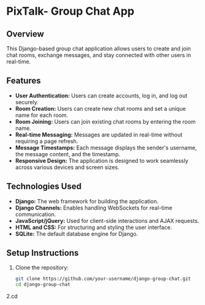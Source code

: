 # PixTalk- Group Chat App

## Overview
This Django-based group chat application allows users to create and join chat rooms, exchange messages, and stay connected with other users in real-time.

## Features
- **User Authentication:** Users can create accounts, log in, and log out securely.
- **Room Creation:** Users can create new chat rooms and set a unique name for each room.
- **Room Joining:** Users can join existing chat rooms by entering the room name.
- **Real-time Messaging:** Messages are updated in real-time without requiring a page refresh.
- **Message Timestamps:** Each message displays the sender's username, the message content, and the timestamp.
- **Responsive Design:** The application is designed to work seamlessly across various devices and screen sizes.

## Technologies Used
- **Django:** The web framework for building the application.
- **Django Channels:** Enables handling WebSockets for real-time communication.
- **JavaScript/jQuery:** Used for client-side interactions and AJAX requests.
- **HTML and CSS:** For structuring and styling the user interface.
- **SQLite:** The default database engine for Django.

## Setup Instructions
1. Clone the repository:
   ```bash
   git clone https://github.com/your-username/django-group-chat.git
   cd django-group-chat

2.cd    

